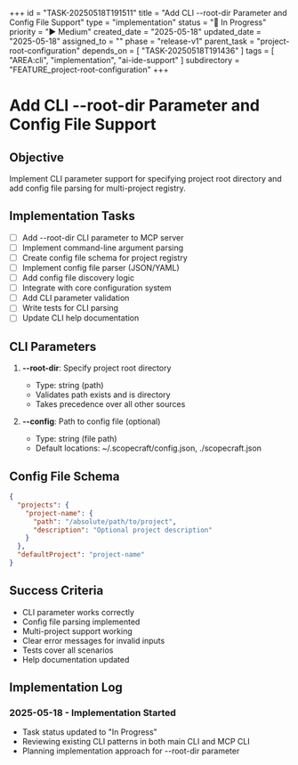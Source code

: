 +++
id = "TASK-20250518T191511"
title = "Add CLI --root-dir Parameter and Config File Support"
type = "implementation"
status = "🔵 In Progress"
priority = "▶️ Medium"
created_date = "2025-05-18"
updated_date = "2025-05-18"
assigned_to = ""
phase = "release-v1"
parent_task = "project-root-configuration"
depends_on = [ "TASK-20250518T191436" ]
tags = [ "AREA:cli", "implementation", "ai-ide-support" ]
subdirectory = "FEATURE_project-root-configuration"
+++

# Add CLI --root-dir Parameter and Config File Support

## Objective
Implement CLI parameter support for specifying project root directory and add config file parsing for multi-project registry.

## Implementation Tasks
- [ ] Add --root-dir CLI parameter to MCP server
- [ ] Implement command-line argument parsing
- [ ] Create config file schema for project registry
- [ ] Implement config file parser (JSON/YAML)
- [ ] Add config file discovery logic
- [ ] Integrate with core configuration system
- [ ] Add CLI parameter validation
- [ ] Write tests for CLI parsing
- [ ] Update CLI help documentation

## CLI Parameters
1. **--root-dir**: Specify project root directory
   - Type: string (path)
   - Validates path exists and is directory
   - Takes precedence over all other sources

2. **--config**: Path to config file (optional)
   - Type: string (file path)
   - Default locations: ~/.scopecraft/config.json, ./scopecraft.json

## Config File Schema
```json
{
  "projects": {
    "project-name": {
      "path": "/absolute/path/to/project",
      "description": "Optional project description"
    }
  },
  "defaultProject": "project-name"
}
```

## Success Criteria
- CLI parameter works correctly
- Config file parsing implemented
- Multi-project support working
- Clear error messages for invalid inputs
- Tests cover all scenarios
- Help documentation updated

## Implementation Log

### 2025-05-18 - Implementation Started
- Task status updated to "In Progress"
- Reviewing existing CLI patterns in both main CLI and MCP CLI
- Planning implementation approach for --root-dir parameter
